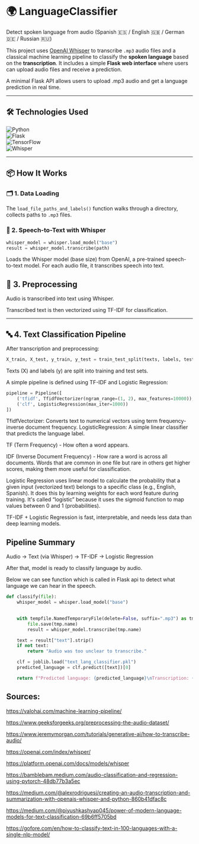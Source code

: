 # 🌍 LanguageClassifier  
Detect spoken language from audio (Spanish 🇪🇸 / English 🇬🇧 / German 🇩🇪 / Russian 🇷🇺)

This project uses [OpenAI Whisper](https://github.com/openai/whisper) to transcribe `.mp3` audio files and a classical machine learning pipeline to classify the **spoken language** based on the **transcription**. It includes a simple **Flask web interface** where users can upload audio files and receive a prediction.

A minimal Flask API allows users to upload .mp3 audio and get a language prediction in real time.



---

## 🛠️ Technologies Used

![Python](https://img.shields.io/badge/Python-3.10-blue?logo=python)  
![Flask](https://img.shields.io/badge/Flask-2.3-black?logo=flask)  
![TensorFlow](https://img.shields.io/badge/TensorFlow-2.16.1-FF6F00?logo=tensorflow)  
![Whisper](https://img.shields.io/badge/Whisper-Base--Model-4B8BBE?logo=OpenAI&logoColor=white)

---

## 📦 How It Works

### 🗂️ 1. Data Loading

The `load_file_paths_and_labels()` function walks through a directory, collects paths to `.mp3` files.

### 🧠 2. Speech-to-Text with Whisper

```python
whisper_model = whisper.load_model("base")
result = whisper_model.transcribe(path)
```
Loads the Whisper model (base size) from OpenAI, a pre-trained speech-to-text model.
For each audio file, it transcribes speech into text.


## 🧪 3. Preprocessing

Audio is transcribed into text using Whisper.

Transcribed text is then vectorized using TF-IDF for classification.

---

## 🔤 4. Text Classification Pipeline

After transcription and preprocessing:

```python
X_train, X_test, y_train, y_test = train_test_split(texts, labels, test_size=0.2)
``` 
Texts (X) and labels (y) are split into training and test sets.

A simple pipeline is defined using TF-IDF and Logistic Regression:
```python
pipeline = Pipeline([
    ('tfidf', TfidfVectorizer(ngram_range=(1, 2), max_features=10000)),
    ('clf', LogisticRegression(max_iter=1000))
])
```
TfidfVectorizer: Converts text to numerical vectors using term frequency-inverse document frequency.
LogisticRegression: A simple linear classifier that predicts the language label.

TF (Term Frequency) - How often a word appears.

IDF (Inverse Document Frequency) - How rare a word is across all documents.
Words that are common in one file but rare in others get higher scores, making them more useful for classification.

Logistic Regression uses linear model to calculate the probability that a given input (vectorized text) belongs to a specific class (e.g., English, Spanish). It does this by learning weights for each word feature during training.
It's called “logistic” because it uses the sigmoid function to map values between 0 and 1 (probabilities).


TF-IDF + Logistic Regression is fast, interpretable, and needs less data than deep learning models.

## Pipeline Summary


Audio → Text (via Whisper) → TF-IDF → Logistic Regression

After that, model is ready to classify language by audio. 

Below we can see function which is called in Flask api to detect what language we can hear in the speech.
```python
def classify(file):
    whisper_model = whisper.load_model("base")
    

    with tempfile.NamedTemporaryFile(delete=False, suffix=".mp3") as tmp:
        file.save(tmp.name)
        result = whisper_model.transcribe(tmp.name)

    text = result["text"].strip()
    if not text:
        return "Audio was too unclear to transcribe."

    clf = joblib.load("text_lang_classifier.pkl")
    predicted_language = clf.predict([text])[0]

    return f"Predicted language: {predicted_language}\nTranscription: {text}"

```
## Sources:

https://valohai.com/machine-learning-pipeline/

https://www.geeksforgeeks.org/preprocessing-the-audio-dataset/

https://www.jeremymorgan.com/tutorials/generative-ai/how-to-transcribe-audio/

https://openai.com/index/whisper/

https://platform.openai.com/docs/models/whisper

https://bamblebam.medium.com/audio-classification-and-regression-using-pytorch-48db77b3a5ec

https://medium.com/@alexrodriguesj/creating-an-audio-transcription-and-summarization-with-openais-whisper-and-python-860b41dfac8c

https://medium.com/@piyushkashyap045/power-of-modern-language-models-for-text-classification-69b6ff5705bd

https://gofore.com/en/how-to-classify-text-in-100-languages-with-a-single-nlp-model/
